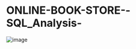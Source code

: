 # ONLINE-BOOK-STORE--SQL_Analysis-

![image](https://github.com/user-attachments/assets/1e4539ef-dea7-4e82-8849-34e35f5ff124)
